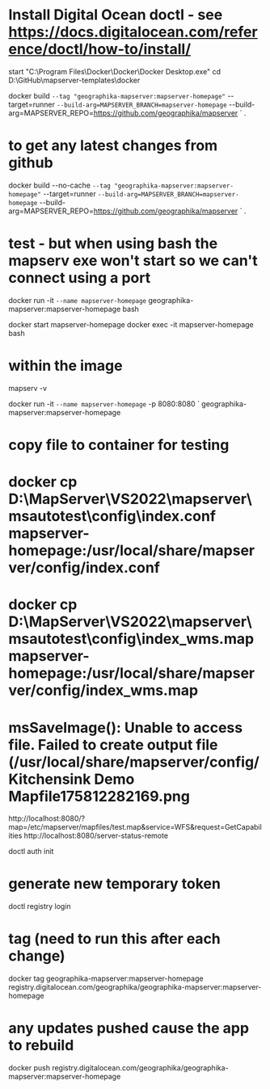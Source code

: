 # Install Digital Ocean doctl - see https://docs.digitalocean.com/reference/doctl/how-to/install/

start "C:\Program Files\Docker\Docker\Docker Desktop.exe"
cd D:\GitHub\mapserver-templates\docker

docker build `
    --tag "geographika-mapserver:mapserver-homepage" `
    --target=runner `
    --build-arg=MAPSERVER_BRANCH=mapserver-homepage `
    --build-arg=MAPSERVER_REPO=https://github.com/geographika/mapserver `
    .

# to get any latest changes from github
docker build --no-cache `
    --tag "geographika-mapserver:mapserver-homepage" `
    --target=runner `
    --build-arg=MAPSERVER_BRANCH=mapserver-homepage `
    --build-arg=MAPSERVER_REPO=https://github.com/geographika/mapserver `
    .

# test - but when using bash the mapserv exe won't start so we can't connect using a port

docker run -it `
    --name mapserver-homepage `
    geographika-mapserver:mapserver-homepage bash

docker start mapserver-homepage
docker exec -it mapserver-homepage bash

# within the image
mapserv -v


docker run -it `
    --name mapserver-homepage `
    -p 8080:8080 `
    geographika-mapserver:mapserver-homepage

# copy file to container for testing

# docker cp D:\MapServer\VS2022\mapserver\msautotest\config\index.conf mapserver-homepage:/usr/local/share/mapserver/config/index.conf
# docker cp D:\MapServer\VS2022\mapserver\msautotest\config\index_wms.map mapserver-homepage:/usr/local/share/mapserver/config/index_wms.map

#  msSaveImage(): Unable to access file. Failed to create output file (/usr/local/share/mapserver/config/Kitchensink Demo Mapfile175812282169.png

http://localhost:8080/?map=/etc/mapserver/mapfiles/test.map&service=WFS&request=GetCapabilities
http://localhost:8080/server-status-remote

doctl auth init
# generate new temporary token
doctl registry login

# tag (need to run this after each change)
docker tag geographika-mapserver:mapserver-homepage registry.digitalocean.com/geographika/geographika-mapserver:mapserver-homepage

# any updates pushed cause the app to rebuild
docker push registry.digitalocean.com/geographika/geographika-mapserver:mapserver-homepage
